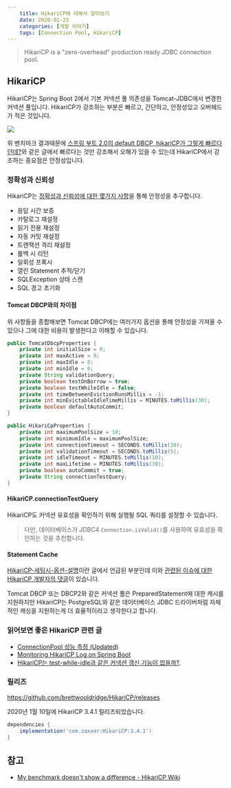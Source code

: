 ```yaml
---
    title: HikariCP에 대해서 알아보기
    date: 2020-01-23
    categories: [개발 이야기]
    tags: [Connection Pool, HikariCP]
---
```


> HikariCP is a "zero-overhead" production ready JDBC connection pool. 

## HikariCP
HikariCP는 Spring Boot 2에서 기본 커넥션 풀 의존성을 Tomcat-JDBC에서 변경한 커넥션 풀입니다. HikariCP가 강조하는 부분은 빠르고, 간단하고, 안정성있고 오버헤드가 적은 것입니다.

![](https://raw.githubusercontent.com/wiki/brettwooldridge/HikariCP/HikariCP-bench-2.6.0.png)

위 벤치마크 결과때문에 [스프링 부트 2.0의 default DBCP, hikariCP가 그렇게 빠르다던데?](https://jeong-pro.tistory.com/162)와 같은 글에서 빠르다는 것만 강조해서 오해가 있을 수 있는데 HikariCP에서 강조하는 중요점은 안정성입니다.

### 정확성과 신뢰성
HikariCP는 [정확성과 신뢰성에 대한 몇가지 사항](https://github.com/brettwooldridge/HikariCP/wiki/%22My-benchmark-doesn't-show-a-difference.%22#what-does-correctness-and-reliability-mean)을 통해 안정성을 추구합니다.

- 응답 시간 보증
- 카탈로그 재설정
- 읽기 전용 재설정
- 자동 커밋 재설정
- 트랜잭션 격리 재설정
- 롤백 시 리턴
- 일회성 프록시
- 열린 Statement 추적/닫기
- SQLException 상태 스캔
- SQL 경고 초기화

#### Tomcat DBCP와의 차이점
위 사항들을 종합해보면 Tomcat DBCP에는 여러가지 옵션을 통해 안정성을 가져올 수 있으나 그에 대한 비용이 발생한다고 이해할 수 있습니다.

```java
public TomcatDbcpProperties {
    private int initialSize = 0;
    private int maxActive = 8;
    private int maxIdle = 8;
    private int minIdle = 0;
    private String validationQuery;
    private boolean testOnBorrow = true;
    private boolean testWhileIdle = false;
    private int timeBetweenEvictionRunsMillis = -1;
    private int minEvictableIdleTimeMillis = MINUTES.toMillis(30);
    private boolean defaultAutoCommit;
}

public HikariCpProperties {
    private int maximumPoolSize = 10;
    private int minimumIdle = maximumPoolSize;
    private int connectionTimeout = SECONDS.toMillis(30);
    private int validationTimeout = SECONDS.toMillis(5);
    private int idleTimeout = MINUTES.toMillis(10);
    private int maxLifetime = MINUTES.toMillis(30);
    private boolean autoCommit = true;
    private String connectionTestQuery;
}
```

#### HikariCP.connectionTestQuery
HikariCP도 커넥션 유효성을 확인하기 위해 실행될 SQL 쿼리를 설정할 수 있습니다. 
> 다만, 데이터베이스가 JDBC4 `Connection.isValid()`를 사용하여 유효성을 확인하는 것을 추천합니다.


#### Statement Cache
[HikariCP-세팅시-옵션-설명](https://effectivesquid.tistory.com/entry/HikariCP-%EC%84%B8%ED%8C%85%EC%8B%9C-%EC%98%B5%EC%85%98-%EC%84%A4%EB%AA%85)이란 글에서 언급된 부분인데 이와 [관련된 이슈에 대한 HikariCP 개발자의 댓글](https://github.com/brettwooldridge/HikariCP/issues/488#issuecomment-154285114)이 있습니다.

Tomcat DBCP 또는 DBCP2와 같은 커넥션 풀은 PreparedStatement에 대한 캐시를 지원하지만 HikariCP는 PostgreSQL와 같은 데이터베이스 JDBC 드라이버처럼 자체적인 캐싱을 지원하는게 더 효율적이라고 생각한다고 합니다.

### 읽어보면 좋은 HikariCP 관련 글
- [ConnectionPool 성능 측정 (Updated)](https://debop.tumblr.com/post/99653590666/connectionpool-%EC%84%B1%EB%8A%A5-%EC%B8%A1%EC%A0%95-updated)
- [Monitoring HikariCP Log on Spring Boot](https://blog.jungbin.kim/notes/2019-05-19-springboot-hikaricp-log/)
- [HikariCP는 test-while-idle과 같은 커넥션 갱신 기능이 없을까?](https://pkgonan.github.io/2018/04/HikariCP-test-while-idle).


### 릴리즈 
https://github.com/brettwooldridge/HikariCP/releases

2020년 1월 10일에 HikariCP 3.4.1 릴리즈되었습니다.

```groovy
dependencies {
    implementation('com.zaxxer:HikariCP:3.4.1')
}
```

## 참고
- [My benchmark doesn't show a difference - HikariCP Wiki](https://github.com/brettwooldridge/HikariCP/wiki/%22My-benchmark-doesn't-show-a-difference.%22)
